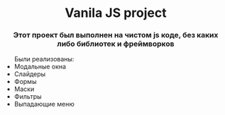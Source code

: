 <h1 align="center">Vanila JS project</h1>
<h3 align="center">Этот проект был выполнен на чистом js коде, без каких либо библиотек и фреймворков</h3>
<ul>Были реализованы:
  <li>Модальные окна</li>
  <li>Слайдеры</li>
  <li>Формы</li>
  <li>Маски</li>
  <li>Фильтры</li>
  <li>Выпадающие меню</li>
</ul>
